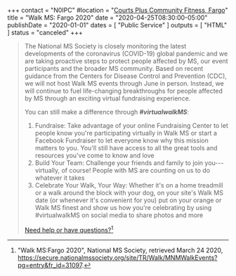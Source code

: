 +++
contact = "N0IPC"
#location = "[Courts Plus Community Fitness, Fargo](/places/courts-plus-community-fitness/)"
title = "Walk MS: Fargo 2020"
date = "2020-04-25T08:30:00-05:00"
publishDate = "2020-01-01"
dates = [ "Public Service" ]
outputs = [ "HTML" ]
status = "canceled"
+++

>The National MS Society is closely monitoring the latest developments of the
>coronavirus (COVID-19) global pandemic and we are taking proactive steps to
>protect people affected by MS, our event participants and the broader MS
>community. Based on recent guidance from the Centers for Disease Control and
>Prevention (CDC), we will not host Walk MS events through June in person.
>Instead, we will continue to fuel life-changing breakthroughs for people
>affected by MS through an exciting virtual fundraising experience.
>
>You can still make a difference through ***#virtualwalkMS***:
>
>1. Fundraise: Take advantage of your online Fundraising Center to let
>people know you're participating virtually in Walk MS or start a Facebook
>Fundraiser to let everyone know why this mission matters to you. You'll
>still have access to all the great tools and resources you've come to know
>and love
>1. Build Your Team: Challenge your friends and family to join you---virtually, of course! People with MS are counting on us to do whatever it
>takes
>1. Celebrate Your Walk, Your Way: Whether it's on a home treadmill
>or a walk around the block with your dog, on your site's Walk MS date (or
>whenever it's convenient for you) put on your orange or Walk MS finest and
>show us how you're celebrating by using #virtualwalkMS on social media to
>share photos and more
>
>[Need help or have questions?](mailto:FundraisingSupport@nmss.org)[^1]

[^1]: "Walk MS:Fargo 2020", National MS Society, retrieved March 24 2020, https://secure.nationalmssociety.org/site/TR/Walk/MNMWalkEvents?pg=entry&fr_id=31097.
